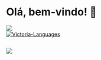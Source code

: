 # Olá, bem-vindo! 👋

<div>
<a href="https://github.com/victoriacardoso">
  <img src="https://github-readme-stats.vercel.app/api/top-langs/?username=victoriacardoso&layout=compact&langs_count=7&theme=dark""/>
  
</div>

<div>
  <img align="center" alt="Victoria-Languages" src="https://skillicons.dev/icons?i=html,css, js,react,spring,mysql,flutter,java,py,c">
</div>      
                                                                                                                                    
  ##

<div>
  <a href="https://www.linkedin.com/in/victoria-cardoso/" target="_blank"><img src="https://img.shields.io/badge/-LinkedIn-%230077B5?style=for-the-badge&logo=linkedin&logoColor=white" target="somethingUnique"></a> 
</div>
